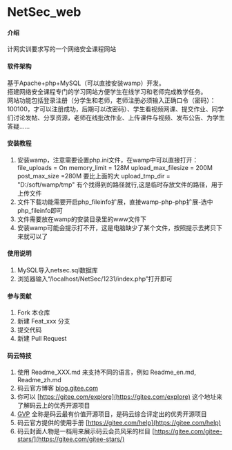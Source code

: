 # NetSec_web

#### 介绍
计网实训要求写的一个网络安全课程网站

#### 软件架构
基于Apache+php+MySQL（可以直接安装wamp）开发。        
搭建网络安全课程专门的学习网站方便学生在线学习和老师完成教学任务。      
网站功能包括登录注册（分学生和老师，老师注册必须输入正确口令（密码）：100100，才可以注册成功，后期可以改密码）、学生看视频网课、提交作业、同学们讨论发帖、分享资源，老师在线批改作业、上传课件与视频、发布公告、为学生答疑……

#### 安装教程

1.  安装wamp，注意需要设置php.ini文件，在wamp中可以直接打开：	
	file_uploads = On
	memory_limit = 128M 
	upload_max_filesize = 200M
	post_max_size =280M  要比上面的大
	upload_tmp_dir = "D:/soft/wamp/tmp" 有个找得到的路径就行,这是临时存放文件的路径，用于上传文件
2.  文件下载功能需要开启php_fileinfo扩展，直接wamp-php-php扩展-选中php_fileinfo即可
3.  文件需要放在wamp的安装目录里的www文件下
4.  安装wamp可能会提示打不开，这是电脑缺少了某个文件，按照提示去拷贝下来就可以了

#### 使用说明

1.  MySQL导入netsec.sql数据库
2.  浏览器输入“/localhost/NetSec/1231/index.php”打开即可

#### 参与贡献

1.  Fork 本仓库
2.  新建 Feat_xxx 分支
3.  提交代码
4.  新建 Pull Request


#### 码云特技

1.  使用 Readme\_XXX.md 来支持不同的语言，例如 Readme\_en.md, Readme\_zh.md
2.  码云官方博客 [blog.gitee.com](https://blog.gitee.com)
3.  你可以 [https://gitee.com/explore](https://gitee.com/explore) 这个地址来了解码云上的优秀开源项目
4.  [GVP](https://gitee.com/gvp) 全称是码云最有价值开源项目，是码云综合评定出的优秀开源项目
5.  码云官方提供的使用手册 [https://gitee.com/help](https://gitee.com/help)
6.  码云封面人物是一档用来展示码云会员风采的栏目 [https://gitee.com/gitee-stars/](https://gitee.com/gitee-stars/)
